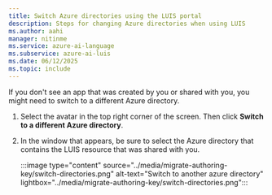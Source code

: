 ```yaml
---
title: Switch Azure directories using the LUIS portal
description: Steps for changing Azure directories when using LUIS
ms.author: aahi
manager: nitinme
ms.service: azure-ai-language
ms.subservice: azure-ai-luis
ms.date: 06/12/2025
ms.topic: include
---
```


If you don't see an app that was created by you or shared with you, you might need to switch to a different Azure directory.

1. Select the avatar in the top right corner of the screen. Then click **Switch to a different Azure directory**. 
2. In the window that appears, be sure to select the Azure directory that contains the LUIS resource that was shared with you. 

    :::image type="content" source="../media/migrate-authoring-key/switch-directories.png" alt-text="Switch to another azure directory" lightbox="../media/migrate-authoring-key/switch-directories.png":::
